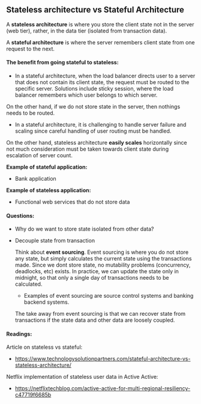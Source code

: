 ## Stateless architecture vs Stateful Architecture

A **stateless architecture** is where you store the client state not in the server (web tier), rather, in the data tier (isolated from transaction data).

A **stateful architecture** is where the server remembers client state from one request to the next.

#### The benefit from going stateful to stateless:

- In a stateful architecture, when the load balancer directs user to a server that does not contain its client state, the request must be routed to the specific server. Solutions include sticky session, where the load balancer remembers which user belongs to which server. 

On the other hand, if we do not store state in the server, then nothings needs to be routed.

- In a stateful architecture, it is challenging to handle server failure and scaling since careful handling of user routing must be handled.

On the other hand, stateless architecture **easily scales** horizontally since not much consideration must be taken towards client state during escalation of server count.

**Example of stateful application:**

- Bank application

**Example of stateless application:**

- Functional web services that do not store data

 

#### Questions:

- Why do we want to store state isolated from other data?

- Decouple state from transaction

  Think about **event sourcing**. Event sourcing is where you do not store any state, but simply calculates the current state using the transactions made. Since we dont store state, no mutability problems (concurrency, deadlocks, etc) exists. In practice, we can update the state only in midnight, so that only a single day of transactions needs to be calculated.

  + Examples of event sourcing are source control systems and banking backend systems.

  The take away from event sourcing is that we can recover state from transactions if the state data and other data are loosely coupled.



#### Readings:

Article on stateless vs stateful:

- https://www.technologysolutionpartners.com/stateful-architecture-vs-stateless-architecture/

Netflix implementation of stateless user data in Active Active:

- https://netflixtechblog.com/active-active-for-multi-regional-resiliency-c47719f6685b

 

